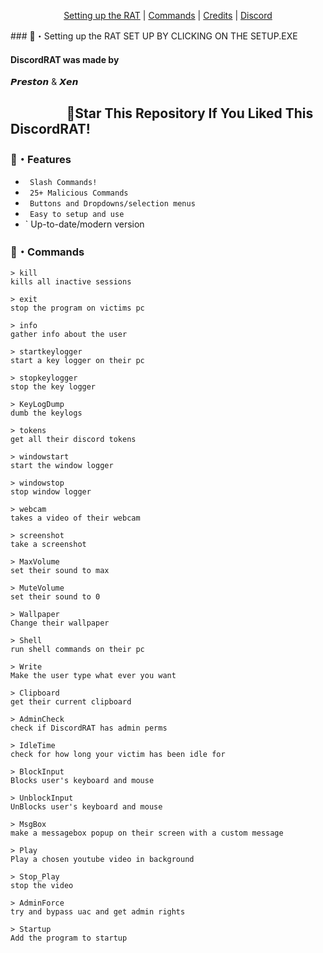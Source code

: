 
<p align="center">
<a href="https://github.com/Rdimo/DiscordRAT#setting-up-the-rat">Setting up the RAT</a> |
<a href="https://github.com/Rdimo/DiscordRAT#commands">Commands</a> |
<a href="https://github.com/Rdimo/DiscordRAT#credits">Credits</a> |
<a href="https://Cheataway.com">Discord</a>
</p>
### 📁・Setting up the RAT
SET UP BY CLICKING ON THE SETUP.EXE

#### DiscordRAT was made by
𝙋𝙧𝙚𝙨𝙩𝙤𝙣 & 𝙓𝙚𝙣

## ‎ ‎ ‎ ‎ ‎ ‎ ‎ ‎ ‎ ‎ ‎ ‎ ‎ ‎ ‎ ‎ ‎ ‎ 🌟Star This Repository If You Liked This DiscordRAT!

### 🔰・Features
* ` Slash Commands!`
* ` 25+ Malicious Commands`
* ` Buttons and Dropdowns/selection menus`
* ` Easy to setup and use`
* ` Up-to-date/modern version 

### 🤖・Commands
```
> kill
kills all inactive sessions

> exit
stop the program on victims pc

> info
gather info about the user

> startkeylogger
start a key logger on their pc

> stopkeylogger
stop the key logger

> KeyLogDump
dumb the keylogs

> tokens
get all their discord tokens

> windowstart
start the window logger

> windowstop
stop window logger

> webcam
takes a video of their webcam

> screenshot
take a screenshot

> MaxVolume
set their sound to max

> MuteVolume
set their sound to 0

> Wallpaper
Change their wallpaper

> Shell
run shell commands on their pc

> Write
Make the user type what ever you want

> Clipboard
get their current clipboard

> AdminCheck
check if DiscordRAT has admin perms

> IdleTime
check for how long your victim has been idle for

> BlockInput
Blocks user's keyboard and mouse

> UnblockInput
UnBlocks user's keyboard and mouse

> MsgBox
make a messagebox popup on their screen with a custom message

> Play
Play a chosen youtube video in background

> Stop_Play
stop the video

> AdminForce
try and bypass uac and get admin rights

> Startup
Add the program to startup
```
